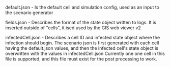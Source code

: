 default.json - Is the default cell and simulation config, used as an input to the scenario generator

fields.json - Describes the format of the state object written to logs. It is inserted outside of "cells", it ised used by the GIS web viewer v2

infectedCell.json - Describes a cell ID and infected state object where the infection should begin. The scenario json is first generated with each cell having the default.json values, and then the infected cell's state object is overwritten with the values in infectedCell.json
Currently one one cell in this file is supported, and this file must exist for the post processing to work.
